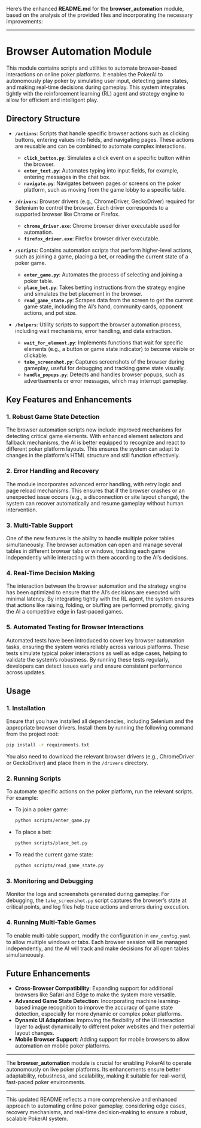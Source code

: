 Here’s the enhanced **README.md** for the **browser_automation** module, based on the analysis of the provided files and incorporating the necessary improvements:

---

# Browser Automation Module

This module contains scripts and utilities to automate browser-based interactions on online poker platforms. It enables the PokerAI to autonomously play poker by simulating user input, detecting game states, and making real-time decisions during gameplay. This system integrates tightly with the reinforcement learning (RL) agent and strategy engine to allow for efficient and intelligent play.

## Directory Structure

- **`/actions`**: Scripts that handle specific browser actions such as clicking buttons, entering values into fields, and navigating pages. These actions are reusable and can be combined to automate complex interactions.
  - **`click_button.py`**: Simulates a click event on a specific button within the browser.
  - **`enter_text.py`**: Automates typing into input fields, for example, entering messages in the chat box.
  - **`navigate.py`**: Navigates between pages or screens on the poker platform, such as moving from the game lobby to a specific table.

- **`/drivers`**: Browser drivers (e.g., ChromeDriver, GeckoDriver) required for Selenium to control the browser. Each driver corresponds to a supported browser like Chrome or Firefox.
  - **`chrome_driver.exe`**: Chrome browser driver executable used for automation.
  - **`firefox_driver.exe`**: Firefox browser driver executable.

- **`/scripts`**: Contains automation scripts that perform higher-level actions, such as joining a game, placing a bet, or reading the current state of a poker game.
  - **`enter_game.py`**: Automates the process of selecting and joining a poker table.
  - **`place_bet.py`**: Takes betting instructions from the strategy engine and simulates the bet placement in the browser.
  - **`read_game_state.py`**: Scrapes data from the screen to get the current game state, including the AI’s hand, community cards, opponent actions, and pot size.

- **`/helpers`**: Utility scripts to support the browser automation process, including wait mechanisms, error handling, and data extraction.
  - **`wait_for_element.py`**: Implements functions that wait for specific elements (e.g., a button or game state indicator) to become visible or clickable.
  - **`take_screenshot.py`**: Captures screenshots of the browser during gameplay, useful for debugging and tracking game state visually.
  - **`handle_popups.py`**: Detects and handles browser popups, such as advertisements or error messages, which may interrupt gameplay.

## Key Features and Enhancements

### 1. **Robust Game State Detection**
The browser automation scripts now include improved mechanisms for detecting critical game elements. With enhanced element selectors and fallback mechanisms, the AI is better equipped to recognize and react to different poker platform layouts. This ensures the system can adapt to changes in the platform's HTML structure and still function effectively.

### 2. **Error Handling and Recovery**
The module incorporates advanced error handling, with retry logic and page reload mechanisms. This ensures that if the browser crashes or an unexpected issue occurs (e.g., a disconnection or site layout change), the system can recover automatically and resume gameplay without human intervention.

### 3. **Multi-Table Support**
One of the new features is the ability to handle multiple poker tables simultaneously. The browser automation can open and manage several tables in different browser tabs or windows, tracking each game independently while interacting with them according to the AI’s decisions.

### 4. **Real-Time Decision Making**
The interaction between the browser automation and the strategy engine has been optimized to ensure that the AI’s decisions are executed with minimal latency. By integrating tightly with the RL agent, the system ensures that actions like raising, folding, or bluffing are performed promptly, giving the AI a competitive edge in fast-paced games.

### 5. **Automated Testing for Browser Interactions**
Automated tests have been introduced to cover key browser automation tasks, ensuring the system works reliably across various platforms. These tests simulate typical poker interactions as well as edge cases, helping to validate the system’s robustness. By running these tests regularly, developers can detect issues early and ensure consistent performance across updates.

## Usage

### 1. **Installation**
Ensure that you have installed all dependencies, including Selenium and the appropriate browser drivers. Install them by running the following command from the project root:

```bash
pip install -r requirements.txt
```

You also need to download the relevant browser drivers (e.g., ChromeDriver or GeckoDriver) and place them in the `/drivers` directory.

### 2. **Running Scripts**
To automate specific actions on the poker platform, run the relevant scripts. For example:
- To join a poker game: 
  ```bash
  python scripts/enter_game.py
  ```
- To place a bet:
  ```bash
  python scripts/place_bet.py
  ```
- To read the current game state:
  ```bash
  python scripts/read_game_state.py
  ```

### 3. **Monitoring and Debugging**
Monitor the logs and screenshots generated during gameplay. For debugging, the `take_screenshot.py` script captures the browser’s state at critical points, and log files help trace actions and errors during execution.

### 4. **Running Multi-Table Games**
To enable multi-table support, modify the configuration in `env_config.yaml` to allow multiple windows or tabs. Each browser session will be managed independently, and the AI will track and make decisions for all open tables simultaneously.

## Future Enhancements

- **Cross-Browser Compatibility**: Expanding support for additional browsers like Safari and Edge to make the system more versatile.
- **Advanced Game State Detection**: Incorporating machine learning-based image recognition to improve the accuracy of game state detection, especially for more dynamic or complex poker platforms.
- **Dynamic UI Adaptation**: Improving the flexibility of the UI interaction layer to adjust dynamically to different poker websites and their potential layout changes.
- **Mobile Browser Support**: Adding support for mobile browsers to allow automation on mobile poker platforms.

---

The **browser_automation** module is crucial for enabling PokerAI to operate autonomously on live poker platforms. Its enhancements ensure better adaptability, robustness, and scalability, making it suitable for real-world, fast-paced poker environments.

--- 

This updated README reflects a more comprehensive and enhanced approach to automating online poker gameplay, considering edge cases, recovery mechanisms, and real-time decision-making to ensure a robust, scalable PokerAI system.
